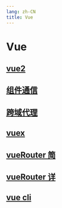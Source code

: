 ```yaml
---
lang: zh-CN
title: Vue
---
```


# Vue

## [vue2](vue2.md)

## [组件通信](communication.md)

## [跨域代理](proxy.md)

## [vuex](vuex.md)

## [vueRouter 简](vueRouter.md)

## [vueRouter 详](VRouter.md)

## [vue cli](Vue_cli.md)
